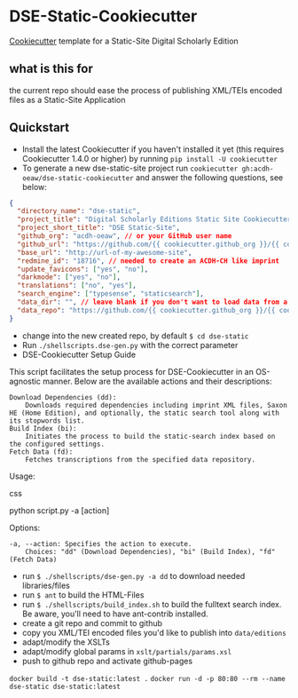# DSE-Static-Cookiecutter

[Cookiecutter](https://github.com/cookiecutter/cookiecutter) template for a Static-Site Digital Scholarly Edition

## what is this for

the current repo should ease the process of publishing XML/TEIs encoded files as a Static-Site Application

## Quickstart

- Install the latest Cookiecutter if you haven't installed it yet (this requires Cookiecutter 1.4.0 or higher) by running `pip install -U cookiecutter`
- To generate a new dse-static-site project run `cookiecutter gh:acdh-oeaw/dse-static-cookiecutter` and answer the following questions, see below:

```json
{
  "directory_name": "dse-static",
  "project_title": "Digital Scholarly Editions Static Site Cookiecutter",
  "project_short_title": "DSE Static-Site",
  "github_org": "acdh-oeaw", // or your GitHub user name
  "github_url": "https://github.com/{{ cookiecutter.github_org }}/{{ cookiecutter.directory_name }}",
  "base_url": "http://url-of-my-awesome-site",
  "redmine_id": "18716", // needed to create an ACDH-CH like imprint
  "update_favicons": ["yes", "no"],
  "darkmode": ["yes", "no"],
  "translations": ["no", "yes"],
  "search_engine": ["typesense", "staticsearch"],
  "data_dir": "", // leave blank if you don't want to load data from a different github repo
  "data_repo": "https://github.com/{{ cookiecutter.github_org }}/{{ cookiecutter.data_dir }}"
}
```

- change into the new created repo, by default `$ cd dse-static`
- Run `./shellscripts.dse-gen.py` with the correct parameter
- DSE-Cookiecutter Setup Guide

This script facilitates the setup process for DSE-Cookiecutter in an OS-agnostic manner. Below are the available actions and their descriptions:

    Download Dependencies (dd):
        Downloads required dependencies including imprint XML files, Saxon HE (Home Edition), and optionally, the static search tool along with its stopwords list.
    Build Index (bi):
        Initiates the process to build the static-search index based on the configured settings.
    Fetch Data (fd):
        Fetches transcriptions from the specified data repository.

Usage:

css

python script.py -a [action]

Options:

    -a, --action: Specifies the action to execute.
        Choices: "dd" (Download Dependencies), "bi" (Build Index), "fd" (Fetch Data)

- run `$ ./shellscripts/dse-gen.py -a dd` to download needed libraries/files
- run `$ ant` to build the HTML-Files
- run `$ ./shellscripts/build_index.sh` to build the fulltext search index. Be aware, you'll need to have ant-contrib installed.
- create a git repo and commit to github
- copy you XML/TEI encoded files you'd like to publish into `data/editions`
- adapt/modify the XSLTs
- adapt/modify global params in `xslt/partials/params.xsl`
- push to github repo and activate github-pages

`docker build -t dse-static:latest .`
`docker run -d -p 80:80 --rm --name dse-static dse-static:latest`

